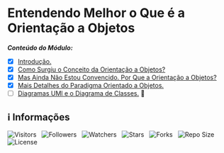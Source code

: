 <!-- Título -->
# Entendendo Melhor o Que é a Orientação a Objetos

***Conteúdo do Módulo:***

* [x] [Introdução.](https://github.com/Devsgeeknerd/cla-int-ent-mel-que-ori-obj-log-ori-obj-com-bas)
* [x] [Como Surgiu o Conceito da Orientação a Objetos?](http://github.com//Devsgeeknerd/cla-com-sur-con-ori-obj-ent-mel-que-ori-obj-log-ori-obj-com-bas)
* [x] [Mas Ainda Não Estou Convencido. Por Que a Orientação a Objetos?](https://github.com/Devsgeeknerd/cla-mas-ain-nao-est-con-por-que-ori-obj-ent-mel-que-ori-obj-log-ori-obj-com-bas)
* [x] [Mais Detalhes do Paradigma Orientado a Objetos.](https://github.com/Devsgeeknerd/cla-mai-det-par-ori-obj-ent-mel-que-ori-obj-log-ori-obj-com-bas)
* [ ] [Diagramas UMl e o Diagrama de Classes.](https://github.com/Devsgeeknerd/cla-dia-uml-dia-cla-ent-mel-que-ori-obj-log-ori-obj-com-bas) &#128679;

<!-- Informações -->
## &#8505; Informações

![Visitors](https://api.visitorbadge.io/api/visitors?path=Devsgeeknerd%2Fmod-ent-mel-que-ori-obj-log-ori-obj-com-bas&label=Visitantes&labelColor=%23700070&labelStyle=none&countColor=%23000fff&style=plastic&color=%23ffffff "Total de Visitantes")
&nbsp;
![Followers](https://img.shields.io/github/followers/Devsgeeknerd?style=p&label=Seguidores&labelColor=800080&color=000fff "Total de Seguidores")
&nbsp;
![Watchers](https://img.shields.io/github/watchers/Devsgeeknerd/mod-ent-mel-que-ori-obj-log-ori-obj-com-bas?style=p&label=Observadores&labelColor=800080&color=000fff "Total de Observadores")
&nbsp;
![Stars](https://img.shields.io/github/stars/Devsgeeknerd/mod-ent-mel-que-ori-obj-log-ori-obj-com-bas?style=p&label=Estrelas&labelColor=800080&color=000fff "Total de Estrelas")
&nbsp;
![Forks](https://img.shields.io/github/forks/Devsgeeknerd/mod-ent-mel-que-ori-obj-log-ori-obj-com-bas?style=p&label=Bifurcações&labelColor=800080&color=000fff "Total de Bifurcações")
&nbsp;
![Repo Size](https://img.shields.io/github/repo-size/Devsgeeknerd/mod-ent-mel-que-ori-obj-log-ori-obj-com-bas?style=p&label=Tamanho&labelColor=800080&color=000fff "Tamanho do Repositório")
&nbsp;
![License](https://img.shields.io/github/license/Devsgeeknerd/mod-ent-mel-que-ori-obj-log-ori-obj-com-bas?style=p&label=Licença&labelColor=800080&color=000fff "Licença do Repositório")
